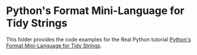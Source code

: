 # Python's Format Mini-Language for Tidy Strings

This folder provides the code examples for the Real Python tutorial [Python's Format Mini-Language for Tidy Strings](https://realpython.com/python-format-mini-language/).

